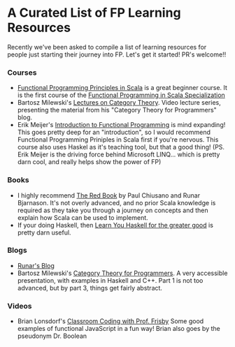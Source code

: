 # A Curated List of FP Learning Resources

Recently we've been asked to compile a list of learning resources for people just starting their journey into FP. Let's get it started! PR's welcome!!

### Courses
* [Functional Programming Principles in Scala](https://www.coursera.org/learn/progfun1) is a great beginner course. It is the first course of the [Functional Programming in Scala Specialization](https://www.coursera.org/specializations/scala)
* Bartosz Milewski's [Lectures on Category Theory](https://www.youtube.com/playlist?list=PLbgaMIhjbmEnaH_LTkxLI7FMa2HsnawM_). Video lecture series, presenting the material from his "Category Theory for Programmers" blog.
* Erik Meijer's [Introduction to Functional Programming](https://www.edx.org/course/introduction-functional-programming-delftx-fp101x-0) is mind expanding!  This goes pretty deep for an "introduction", so I would recommend Functional Programming Priniples in Scala first if you're nervous.  This course also uses Haskel as it's teaching tool, but that a good thing!  (PS. Erik Meijer is the driving force behind Microsoft LINQ... which is pretty darn cool, and really helps show the power of FP)

### Books
* I highly recommend [The Red Book](https://www.manning.com/books/functional-programming-in-scala) by Paul Chiusano and Runar Bjarnason. It's not overly advanced, and no prior Scala knowledge is required as they take you through a journey on concepts and then explain how Scala can be used to implement.
* If your doing Haskell, then [Learn You Haskell for the greater good](http://learnyouahaskell.com/chapters) is pretty darn useful.

### Blogs
* [Runar's Blog](http://blog.higher-order.com/)
* Bartosz Milewski's [Category Theory for Programmers](https://bartoszmilewski.com/2014/10/28/category-theory-for-programmers-the-preface/). A very accessible presentation, with examples in Haskell and C++. Part 1 is not too advanced, but by part 3, things get fairly abstract.

### Videos
* Brian Lonsdorf's [Classroom Coding with Prof. Frisby](https://www.youtube.com/watch?v=h_tkIpwbsxY) Some good examples of functional JavaScript in a fun way!  Brian also goes by the pseudonym Dr. Boolean 

